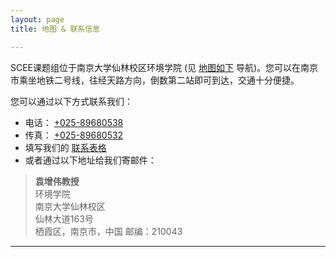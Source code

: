 ```yaml
---
layout: page
title: 地图 & 联系信息

---
```


SCEE课题组位于南京大学仙林校区环境学院 (见 <a href="#map" 
class="page-scroll">地图如下</a> 导航)。您可以在南京市乘坐地铁二号线，往经天路方向，倒数第二站即可到达，交通十分便捷。

您可以通过以下方式联系我们：

+ 电话： [+025-89680538](tel:+025=89680538)
+ 传真： [+025-89680532](#)
+ 填写我们的 [联系表格](/#contact)
+ 或者通过以下地址给我们寄邮件：

>   **袁增伟教授**    
    环境学院  
    南京大学仙林校区  
    仙林大道163号  
    栖霞区，南京市，中国
    邮编：210043

---

<section id="map" class="map">
   <script src='https://maps.googleapis.com/maps/api/js?v=3.exp'></script><div style='overflow:hidden;height:500px;width:100%;'><div id='gmap_canvas' style='height:500px;width:100%;'></div><div><small><a href="http://www.embedgooglemaps.com/zh/">嵌入谷歌地图</a></small></div><div><small><a href="http://webtrafficgeeks.cn/">webtrafficgeeks.cn</a></small></div><style>#gmap_canvas img{max-width:none!important;background:none!important}</style></div><script type='text/javascript'>function init_map(){var myOptions = {zoom:16,center:new google.maps.LatLng(32.109987,118.96169499999996),mapTypeId: google.maps.MapTypeId.ROADMAP};map = new google.maps.Map(document.getElementById('gmap_canvas'), myOptions);marker = new google.maps.Marker({map: map,position: new google.maps.LatLng(32.109987,118.96169499999996)});infowindow = new google.maps.InfoWindow({content:'<strong>南京大学仙林校区</strong><br>栖霞区仙林大道163号<br>'});google.maps.event.addListener(marker, 'click', function(){infowindow.open(map,marker);});infowindow.open(map,marker);}google.maps.event.addDomListener(window, 'load', init_map);</script>
</section>

